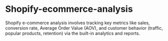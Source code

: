 # Shopify-ecommerce-analysis
Shopify e-commerce analysis involves tracking key metrics like sales, conversion rate, Average Order Value (AOV), and customer behavior (traffic, popular products, retention) via the built-in analytics and reports.
